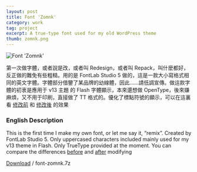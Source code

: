 ```yaml
---
layout: post
title: Font 'Zomnk'
category: work
tag: project
excerpt: A true-type font used for my old WordPress theme
thumb: zomnk.png
---
```


<p><img src="{{ site.data.var.file }}/font-zomnk.png" alt="Font 'Zomnk'"></p>

<p lang=zh>第一次做字體，或者說是改，或者叫 Redesign，或者叫 Repack，叫什麽都好，反正做的難免有些粗糙。用的是 FontLab Studio 5 做的，這是一款大小寫格式相同的英文字體。字體部分借鑒了某品牌的幼線體，因此……請低調宣傳。做這款字體的初衷是應用于 v13 主題 的 Flash 字體顯示，本來還想做 OpenType，後來嫌麻煩，又不用于印刷，直接做了 TT 格式的。優化了標點符號的顯示，可以在這裏看 <a href="{{ site.data.var.file }}/font-zomnk-screenshot-02.png">修改前</a> 和 <a href="{{ site.data.var.file }}/font-zomnk-screenshot-03.png">修改後</a> 的效果</p>

<h3>English Description</h3>

<p>This is the first time I make my own font, or let me say it, “remix”. Created by FontLab Studio 5. Only uppercased characters included mainly used for my v13 theme in Flash. Only TrueType provided at the moment. You can compare the differences <a href="{{ site.data.var.file }}/font-zomnk-screenshot-02.png">before</a> and <a href="{{ site.data.var.file }}/font-zomnk-screenshot-03.png">after</a> modifying</p>

<p class=download><a href="{{ site.data.var.file }}/download/font-zomnk.7z">Download</a> / font-zomnk.7z</p>
